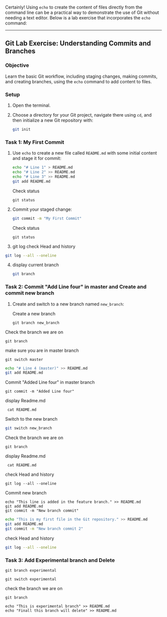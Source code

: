 Certainly! Using `echo` to create the content of files directly from the command line can be a practical way to demonstrate the use of Git without needing a text editor. Below is a lab exercise that incorporates the `echo` command:

---

## Git Lab Exercise: Understanding Commits and Branches 

### Objective
Learn the basic Git workflow, including staging changes, making commits, and creating branches, using the `echo` command to add content to files.

### Setup

1. Open the terminal.
2. Choose a directory for your Git project, navigate there using `cd`, and then initialize a new Git repository with:

   ```bash
   git init
   ```

### Task 1: My First Commit 

1. Use `echo` to create a new file called `README.md` with some initial content and stage it for commit:

   ```bash
   echo "# Line 1" > README.md
   echo "# Line 2" >> README.md
   echo "# Line 3" >> README.md
   git add README.md
   ```
   Check status
   ```
   git status
   ```
2. Commit your staged change:

   ```bash
   git commit -m "My First Commit"
   ```
    Check status
   ```
   git status
   ```


 3. git log check Head and history
   ```bash
   git log --all --oneline 
   ```  
4. display current branch
   ```bash
   git branch
   ```

### Task 2: Commit "Add Line four" in master and Create and commit  new branch 

1. Create and switch to a new branch named `new_branch`:

   Create a new branch
   ```
   git branch new_branch
   ```
  
  Check the branch we are on
   ```
   git branch
   ``` 


   
   make sure you are in master branch
   ```
   git switch master
   ```
   
   ```bash
   echo "# Line 4 (master)" >> README.md
   git add README.md

   ```
   Commit "Added Line four" in master branch  
   ```
   git commit -m "Added Line four"
   ```
 
   display Readme.md
   ```
    cat README.md
   ```
 


  Switch to the new branch
   ```bash
   git switch new_branch
   ```
   
   Check the branch we are on
   ```
   git branch
   ``` 

   display Readme.md
   ```
    cat README.md
  ```
   
   check Head and history

    
    git log --all --oneline 
    

   Commit new branch
   ```
   echo "This line is added in the feature branch." >> README.md
   git add README.md
   git commit -m "New branch commit"
   ```
   
   ```bash
   echo "This is my first file in the Git repository." >> README.md
   git add README.md
   git commit -m "New branch commit 2"
   ```

  check Head and history
   ```bash
   git log --all --oneline
   ```    
 

### Task 3: Add Experimental branch and Delete

```
git branch experimental
```

```
git switch experimental
```

check the branch we are on

```
git branch
```



```
echo "This is experimental branch" >> README.md
echo "Finall this branch will delete" >> README.md
```
